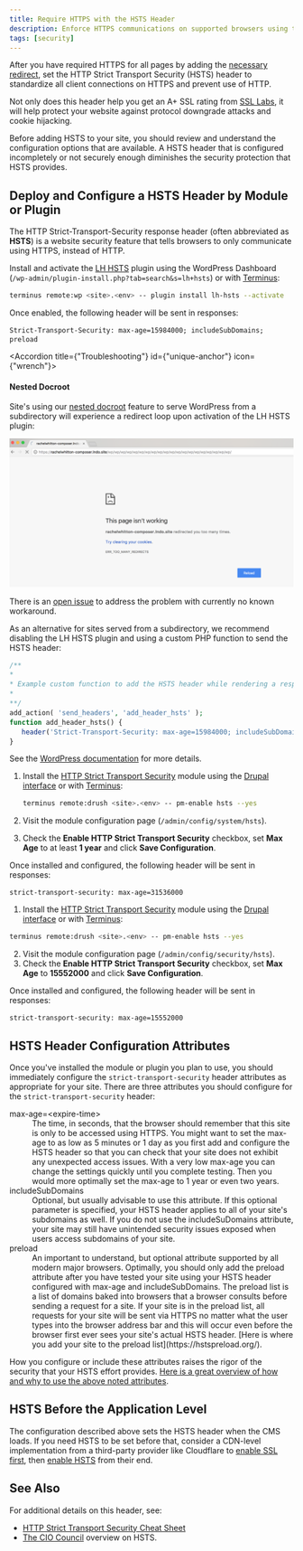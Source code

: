 ```yaml
---
title: Require HTTPS with the HSTS Header
description: Enforce HTTPS communications on supported browsers using the HTTP Strict Transport Security header.
tags: [security]
---
```

After you have required HTTPS for all pages by adding the [necessary redirect](/docs/domains/#redirect-to-https-and-the-primary-domain), set the HTTP Strict Transport Security (HSTS) header to standardize all client connections on HTTPS and prevent use of HTTP.

Not only does this header help you get an A+ SSL rating from [SSL Labs](https://www.ssllabs.com/ssltest/), it will help protect your website against protocol downgrade attacks and cookie hijacking.

<Alert title="Note" type="info">
Before adding HSTS to your site, you should review and understand the configuration options that are available. A HSTS header that is configured incompletely or not securely enough diminishes the security protection that HSTS provides.
</Alert>

## Deploy and Configure a HSTS Header by Module or Plugin
The HTTP Strict-Transport-Security response header (often abbreviated as **HSTS**) is a website security feature that tells browsers to only communicate using HTTPS, instead of HTTP.

<TabList>

<Tab title="tab-1-id" id="WordPress" active="true">

Install and activate the [LH HSTS](https://wordpress.org/plugins/lh-hsts/) plugin using the WordPress Dashboard (`/wp-admin/plugin-install.php?tab=search&s=lh+hsts`) or with [Terminus](/docs/terminus/):

```bash
terminus remote:wp <site>.<env> -- plugin install lh-hsts --activate
```

Once enabled, the following header will be sent in responses:

```http
Strict-Transport-Security: max-age=15984000; includeSubDomains; preload
```

<Accordion title={"Troubleshooting"} id={"unique-anchor"} icon={"wrench"}>
#### Nested Docroot

Site's using our [nested docroot](/docs/nested-docroot/) feature to serve WordPress from a subdirectory will experience a redirect loop upon activation of the LH HSTS plugin:

![LH HSTS redirect loop on nested docroot](/source/docs/assets/images/lh-hsts-redirect-loop.png)

There is an [open issue](https://wordpress.org/support/topic/broken-website-9/) to address the problem with currently no known workaround.

As an alternative for sites served from a subdirectory, we recommend disabling the LH HSTS plugin and using a custom PHP function <Popover icon="info-circle" title="Custom PHP Functions" content="Best practice would be to write a custom plugin for the following since it is related to the functionality of your site, not it's design or layout. However, you can add the custom function to a Child Theme's function.php file as a quick fix. Keep in mind, managing this functionality within the theme's functions.php file means it will not persist when swapping themes." /> to send the HSTS header:

```php
/**
*
* Example custom function to add the HSTS header while rendering a response.
*
**/
add_action( 'send_headers', 'add_header_hsts' );
function add_header_hsts() {
   header('Strict-Transport-Security: max-age=15984000; includeSubDomains; preload');
}
```

See the [WordPress documentation](https://codex.wordpress.org/Plugin_API/Action_Reference/send_headers) for more details.

</Accordion>


</Tab>

<Tab title="tab-2-id" id="Drupal 8">

1. Install the [HTTP Strict Transport Security](https://drupal.org/project/hsts) module using the [Drupal interface](https://www.drupal.org/docs/8/extending-drupal-8/installing-modules) or with [Terminus](/docs/terminus/):

    ```bash
    terminus remote:drush <site>.<env> -- pm-enable hsts --yes
    ```

2. Visit the module configuration page (`/admin/config/system/hsts`).
3. Check the **Enable HTTP Strict Transport Security** checkbox, set **Max Age** to at least **1 year** and click **Save Configuration**.

Once installed and configured, the following header will be sent in responses:

```http
strict-transport-security: max-age=31536000
```

</Tab>

<Tab title="tab-3-id" id="Drupal 7">

1. Install the [HTTP Strict Transport Security](https://drupal.org/project/hsts) module using the [Drupal interface](https://www.drupal.org/docs/7/extending-drupal/installing-modules) or with [Terminus](/docs/terminus):

  ```bash
  terminus remote:drush <site>.<env> -- pm-enable hsts --yes
  ```

2. Visit the module configuration page (`/admin/config/security/hsts`).
3. Check the **Enable HTTP Strict Transport Security** checkbox, set **Max Age** to **15552000** and click **Save Configuration**.

Once installed and configured, the following header will be sent in responses:

```http
strict-transport-security: max-age=15552000
```

</Tab>

</TabList>

## HSTS Header Configuration Attributes
Once you've installed the module or plugin you plan to use, you should immediately configure the `strict-transport-security` header attributes as appropriate for your site. There are three attributes you should configure for the `strict-transport-security` header:

<dl>
  <dt>max-age=&lt;expire-time&gt;</dt>
  <dd>The time, in seconds, that the browser should remember that this site is only to be accessed using HTTPS. You might want to set the max-age to as low as 5 minutes or 1 day as you first add and configure the HSTS header so that you can check that your site does not exhibit any unexpected access issues. With a very low max-age you can change the settings quickly until you complete testing. Then you would more optimally set the max-age to 1 year or even two years.</dd>
  <dt>includeSubDomains</dt>
  <dd>Optional, but usually advisable to use this attribute. If this optional parameter is specified, your HSTS header applies to all of your site's subdomains as well. If you do not use the includeSuDomains attribute, your site may still have unintended security issues exposed when users access subdomains of your site.</dd>
  <dt>preload</dt>
  <dd >An important to understand, but optional attribute supported by all modern major browsers. Optimally, you should only add the preload attribute after you have tested your site using your HSTS header configured with max-age and includeSubDomains. The preload list is a list of domains baked into browsers that a browser consults before sending a request for a site. If your site is in the preload list, all requests for your site will be sent via HTTPS no matter what the user types into the browser address bar and this will occur even before the browser first ever sees your site's actual HSTS header. [Here is where you add your site to the preload list](https://hstspreload.org/).</dd>
</dl>

How you configure or include these attributes raises the rigor of the security that your HSTS effort provides. [Here is a great overview of how and why to use the above noted attributes](https://hstspreload.org/).

## HSTS Before the Application Level
The configuration described above sets the HSTS header when the CMS loads. If you need HSTS to be set before that, consider a CDN-level implementation from a third-party provider like Cloudflare to [enable SSL first](/docs/cloudflare/#option-2-use-cloudflares-cdn-stacked-on-top-of-pantheons-global-cdn), then [enable HSTS](https://support.cloudflare.com/hc/en-us/articles/204183088-Understanding-HSTS-HTTP-Strict-Transport-Security-) from their end.

## See Also
For additional details on this header, see:

 - [HTTP Strict Transport Security Cheat Sheet](https://www.owasp.org/index.php/HTTP_Strict_Transport_Security_Cheat_Sheet)
 - [The CIO Council](https://https.cio.gov/hsts/) overview on HSTS.
